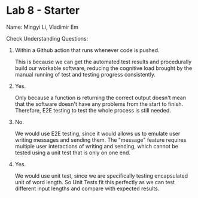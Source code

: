 # Lab 8 - Starter
Name: Mingyi Li, Vladimir Em

Check Understanding Questions: 
1. Within a Github action that runs whenever code is pushed.

   This is because we can get the automated test results and procedurally build our workable software, reducing the cognitive load brought by the manual running of test and testing progress consistently.

2. Yes.
   
   Only because a function is returning the correct output doesn't mean that the software doesn't have any problems from the start to finish. Therefore, E2E testing to test the whole process is still needed.

3. No.

   We would use E2E testing, since it would allows us to emulate user writing messages and sending them. The "message" feature requires multiple user interactions of writing and sending, which cannot be tested using a unit test that is only on one end.

4. Yes.

   We would use unit test, since we are specifically testing encapsulated unit of word length. So Unit Tests fit this perfectly as we can test different input lengths and compare with expected results.

